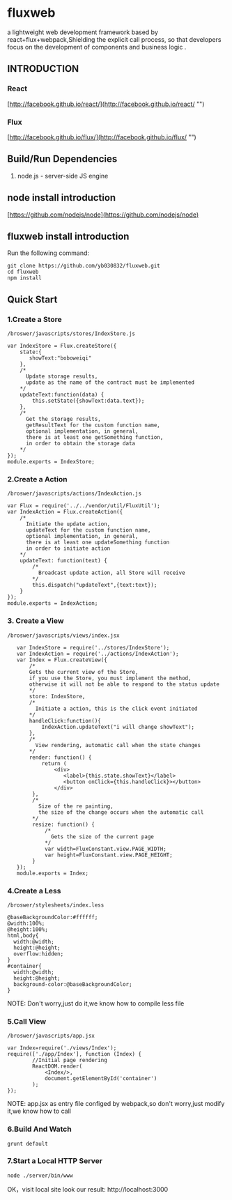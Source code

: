 # fluxweb
a lightweight web development framework based by react+flux+webpack,Shielding the explicit call process, so that developers focus on the development of components and business logic
.
## INTRODUCTION
### React
[http://facebook.github.io/react/](http://facebook.github.io/react/ "")
### Flux
[http://facebook.github.io/flux/](http://facebook.github.io/flux/ "")

## Build/Run Dependencies
1. node.js - server-side JS engine

## node install introduction
[https://github.com/nodejs/node](https://github.com/nodejs/node)

## fluxweb install introduction
Run the following command:
```
git clone https://github.com/yb030832/fluxweb.git
cd fluxweb
npm install
```
## Quick Start
### 1.Create a Store
`/broswer/javascripts/stores/IndexStore.js`
```
var IndexStore = Flux.createStore({
    state:{
       showText:"boboweiqi"
    },
    /*
      Update storage results,
      update as the name of the contract must be implemented
    */
    updateText:function(data) {
        this.setState({showText:data.text});
    },
    /*
      Get the storage results,
      getResultText for the custom function name,
      optional implementation, in general,
      there is at least one getSomething function,
      in order to obtain the storage data
    */
});
module.exports = IndexStore;
```
### 2.Create a Action
`/broswer/javascripts/actions/IndexAction.js`
```
var Flux = require('../../vendor/util/FluxUtil');
var IndexAction = Flux.createAction({
    /*
      Initiate the update action,
      updateText for the custom function name,
      optional implementation, in general,
      there is at least one updateSomething function
      in order to initiate action
    */
    updateText: function(text) {
        /*
          Broadcast update action, all Store will receive
        */
        this.dispatch("updateText",{text:text});
    }
});
module.exports = IndexAction;
```
### 3. Create a View
`/broswer/javascripts/views/index.jsx`
```
   var IndexStore = require('../stores/IndexStore');
   var IndexAction = require('../actions/IndexAction');
   var Index = Flux.createView({
       /*
       Gets the current view of the Store,
       if you use the Store, you must implement the method,
       otherwise it will not be able to respond to the status update
       */
       store: IndexStore,
       /*
         Initiate a action, this is the click event initiated
       */
       handleClick:function(){
           IndexAction.updateText("i will change showText");
       },
       /*
         View rendering, automatic call when the state changes
       */
       render: function() {
           return (
               <div>
                  <label>{this.state.showText}</label>
                  <button onClick={this.handleClick}></button>
               </div>
        },
        /*
          Size of the re painting,
          the size of the change occurs when the automatic call
        */
        resize: function() {
            /*
              Gets the size of the current page
            */
            var width=FluxConstant.view.PAGE_WIDTH;
            var height=FluxConstant.view.PAGE_HEIGHT;
        }
   });
   module.exports = Index;
```
### 4.Create a Less
`/broswer/stylesheets/index.less`
```
@baseBackgroundColor:#ffffff;
@width:100%;
@height:100%;
html,body{
  width:@width;
  height:@height;
  overflow:hidden;
}
#container{
  width:@width;
  height:@height;
  background-color:@baseBackgroundColor;
}
```
NOTE: Don't worry,just do it,we know how to compile less file
### 5.Call View
`/broswer/javascripts/app.jsx`
```
var Index=require('./views/Index');
require(['./app/Index'], function (Index) {
        //Initial page rendering
        ReactDOM.render(
            <Index/>,
            document.getElementById('container')
        );
});
```
NOTE: app.jsx as entry file configed by webpack,so don't worry,just modify it,we know how to call
### 6.Build And Watch
~~~
grunt default
~~~
### 7.Start a Local HTTP Server
~~~
node ./server/bin/www
~~~
OK，visit local site look our result: http://localhost:3000
